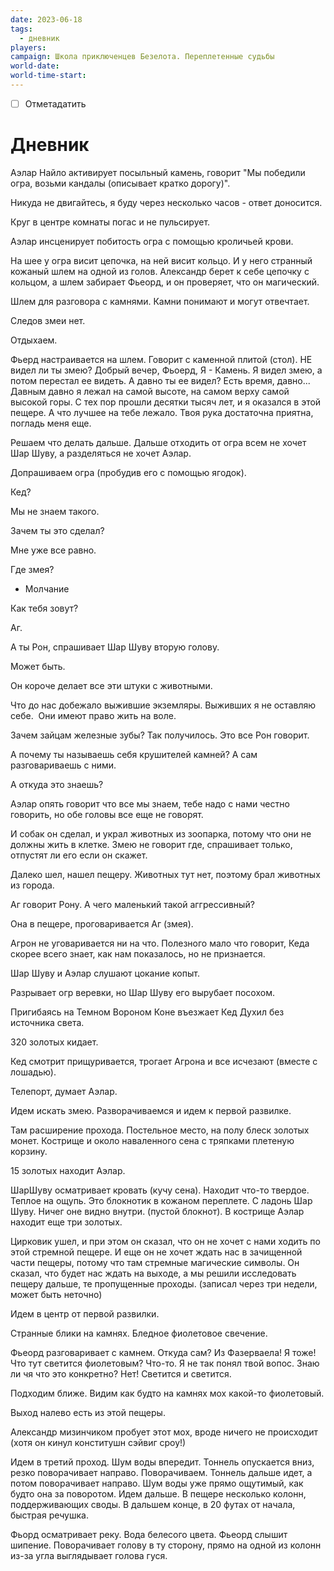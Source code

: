 ```yaml
---
date: 2023-06-18
tags:
  - дневник
players: 
campaign: Школа приключенцев Безелота. Переплетенные судьбы
world-date: 
world-time-start: 
---
```


- [ ] Отметадатить
# Дневник

Аэлар Найло активирует посыльный камень, говорит "Мы победили огра, возьми кандалы (описывает кратко дорогу)".

Никуда не двигайтесь, я буду через несколько часов - ответ доносится.

Круг в центре комнаты погас и не пульсирует.

Аэлар инсценирует побитость огра с помощью кроличьей крови.

На шее у огра висит цепочка, на ней висит кольцо. И у него странный кожаный шлем на одной из голов. Александр берет к себе цепочку с кольцом, а шлем забирает Фьеорд, и он проверяет, что он магический.

Шлем для разговора с камнями. Камни понимают и могут отвечтает.

Следов змеи нет.

Отдыхаем.

Фьерд настраивается на шлем. Говорит с каменной плитой (стол). НЕ видел ли ты змею? Добрый вечер, Фьоерд, Я - Камень. Я видел змею, а потом перестал ее видеть. А давно ты ее видел? Есть время, давно... Давным давно я лежал на самой высоте, на самом верху самой высокой горы. С тех пор прошли десятки тысяч лет, и я оказался в этой пещере. А что лучшее на тебе лежало. Твоя рука достаточна приятна, погладь меня еще.

Решаем что делать дальше. Дальше отходить от огра всем не хочет Шар Шуву, а разделяться не хочет Аэлар.

Допрашиваем огра (пробудив его с помощью ягодок).

Кед?

Мы не знаем такого.

Зачем ты это сделал?

Мне уже все равно.

Где змея?

- Молчание

Как тебя зовут?

Аг.

А ты Рон, спрашивает Шар Шуву вторую голову.

Может быть.

Он короче делает все эти штуки с животными.

Что до нас добежало выжившие экземляры. Выживших я не оставляю себе.  Они имеют право жить на воле.

Зачем зайцам железные зубы? Так получилось. Это все Рон говорит.

А почему ты называешь себя крушителей камней? А сам разговариваешь с ними.

А откуда это знаешь?

Аэлар опять говорит что все мы знаем, тебе надо с нами честно говорить, но обе головы все еще не говорят.

И собак он сделал, и украл животных из зоопарка, потому что они не должны жить в клетке. Змею не говорит где, спрашивает только, отпустят ли его если он скажет.

Далеко шел, нашел пещеру. Животных тут нет, поэтому брал животных из города.

Аг говорит Рону. А чего маленький такой аггрессивный?

Она в пещере, проговаривается Аг (змея).

Агрон не уговаривается ни на что. Полезного мало что говорит, Кеда скорее всего знает, как нам показалось, но не признается.

Шар Шуву и Аэлар слушают цокание копыт.

Разрывает огр веревки, но Шар Шуву его вырубает посохом.

Пригибаясь на Темном Вороном Коне въезжает Кед Духил без источника света.

320 золотых кидает.

Кед смотрит прищуривается, трогает Агрона и все исчезают (вместе с лошадью).

Телепорт, думает Аэлар.

Идем искать змею. Разворачиваемся и идем к первой развилке.

Там расширение прохода. Постельное место, на полу блеск золотых монет. Кострище и около наваленного сена с тряпками плетеную корзину.

15 золотых находит Аэлар.

ШарШуву осматривает кровать (кучу сена). Находит что-то твердое. Теплое на ощупь. Это блокнотик в кожаном переплете. С ладонь Шар Шуву. Ничег оне видно внутри. (пустой блокнот). В кострище Аэлар находит еще три золотых.

Цирковик ушел, и при этом он сказал, что он не хочет с нами ходить по этой стремной пещере. И еще он не хочет ждать нас в зачищенной части пещеры, потому что там стремные магические символы. Он сказал, что будет нас ждать на выходе, а мы решили исследовать пещеру дальше, те пропущенные проходы. (записал через три недели, может быть неточно)

Идем в центр от первой развилки.

Странные блики на камнях. Бледное фиолетовое свечение.

Фьеорд разговаривает с камнем. Откуда сам? Из Фазерваела! Я тоже! Что тут светится фиолетовым? Что-то. Я не так понял твой вопос. Знаю ли чя что это конкретно? Нет! Светится и светится.

Подходим ближе. Видим как будто на камнях мох какой-то фиолетовый.

Выход налево есть из этой пещеры.

Александр мизинчиком пробует этот мох, вроде ничего не происходит (хотя он кинул конститушн сэйвиг сроу!)

Идем в третий проход. Шум воды впередит. Тоннель опускается вниз, резко поворачивает направо. Поворачиваем. Тоннель дальше идет, а потом поворачивает направо. Шум воды уже прямо ощутимый, как будто она за поворотом. Идем дальше. В пещере несколько колонн, поддерживающих своды. В дальшем конце, в 20 футах от начала, быстрая речушка.

Фьорд осматривает реку. Вода белесого цвета. Фьеорд слышит шипение. Поворачивает голову в ту сторону, прямо на одной из колонн из-за угла выглядывает голова гуся.